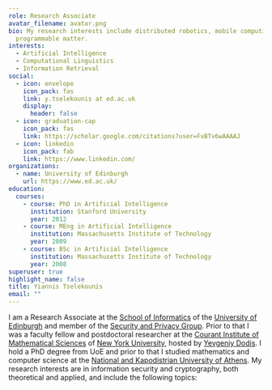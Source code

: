 ```yaml
---
role: Research Associate
avatar_filename: avatar.png
bio: My research interests include distributed robotics, mobile computing and
  programmable matter.
interests:
  - Artificial Intelligence
  - Computational Linguistics
  - Information Retrieval
social:
  - icon: envelope
    icon_pack: fas
    link: y.tselekounis at ed.ac.uk
    display:
      header: false
  - icon: graduation-cap
    icon_pack: fas
    link: https://scholar.google.com/citations?user=FvBTv6wAAAAJ
  - icon: linkedin
    icon_pack: fab
    link: https://www.linkedin.com/
organizations:
  - name: University of Edinburgh
    url: https://www.ed.ac.uk/
education:
  courses:
    - course: PhD in Artificial Intelligence
      institution: Stanford University
      year: 2012
    - course: MEng in Artificial Intelligence
      institution: Massachusetts Institute of Technology
      year: 2009
    - course: BSc in Artificial Intelligence
      institution: Massachusetts Institute of Technology
      year: 2008
superuser: true
highlight_name: false
title: Yiannis Tselekounis
email: ""
---
```

I am a Research Associate at the [School of Informatics](http://www.ed.ac.uk/schools-departments/informatics) of the [University of Edinburgh](http://www.ed.ac.uk/) and member of the [Security and Privacy Group](http://web.inf.ed.ac.uk/security-privacy). Prior to that I was a faculty fellow and postdoctoral researcher at the [Courant Institute of Mathematical Sciences](https://www.courant.nyu.edu/) of [New York University](https://www.nyu.edu/), hosted by [Yevgeniy Dodis](https://cs.nyu.edu/~dodis/). I hold a PhD degree from UoE and prior to that I studied mathematics and computer science at the [National and Kapodistrian University of Athens](https://en.uoa.gr/). My research interests are in information security and cryptography, both theoretical and applied, and include the following topics: